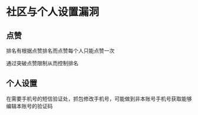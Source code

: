 # 社区与个人设置漏洞

## 点赞

排名有根据点赞排名而点赞每个人只能点赞一次

通过突破点赞限制从而控制排名

## 个人设置

在需要手机号的短信验证处，抓包修改手机号，可能做到非本账号手机号获取能够编辑本账号的验证码